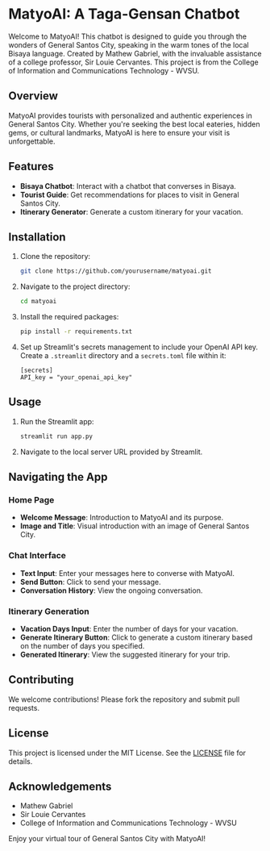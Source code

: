 # MatyoAI: A Taga-Gensan Chatbot

Welcome to MatyoAI! This chatbot is designed to guide you through the wonders of General Santos City, speaking in the warm tones of the local Bisaya language. Created by Mathew Gabriel, with the invaluable assistance of a college professor, Sir Louie Cervantes. This project is from the College of Information and Communications Technology - WVSU.

## Overview

MatyoAI provides tourists with personalized and authentic experiences in General Santos City. Whether you're seeking the best local eateries, hidden gems, or cultural landmarks, MatyoAI is here to ensure your visit is unforgettable.

## Features

- **Bisaya Chatbot**: Interact with a chatbot that converses in Bisaya.
- **Tourist Guide**: Get recommendations for places to visit in General Santos City.
- **Itinerary Generator**: Generate a custom itinerary for your vacation.

## Installation

1. Clone the repository:
    ```bash
    git clone https://github.com/yourusername/matyoai.git
    ```
2. Navigate to the project directory:
    ```bash
    cd matyoai
    ```
3. Install the required packages:
    ```bash
    pip install -r requirements.txt
    ```
4. Set up Streamlit's secrets management to include your OpenAI API key. Create a `.streamlit` directory and a `secrets.toml` file within it:
    ```plaintext
    [secrets]
    API_key = "your_openai_api_key"
    ```

## Usage

1. Run the Streamlit app:
    ```bash
    streamlit run app.py
    ```

2. Navigate to the local server URL provided by Streamlit.

## Navigating the App

### Home Page

- **Welcome Message**: Introduction to MatyoAI and its purpose.
- **Image and Title**: Visual introduction with an image of General Santos City.

### Chat Interface

- **Text Input**: Enter your messages here to converse with MatyoAI.
- **Send Button**: Click to send your message.
- **Conversation History**: View the ongoing conversation.

### Itinerary Generation

- **Vacation Days Input**: Enter the number of days for your vacation.
- **Generate Itinerary Button**: Click to generate a custom itinerary based on the number of days you specified.
- **Generated Itinerary**: View the suggested itinerary for your trip.

## Contributing

We welcome contributions! Please fork the repository and submit pull requests.

## License

This project is licensed under the MIT License. See the [LICENSE](LICENSE) file for details.

## Acknowledgements

- Mathew Gabriel
- Sir Louie Cervantes
- College of Information and Communications Technology - WVSU

Enjoy your virtual tour of General Santos City with MatyoAI!

